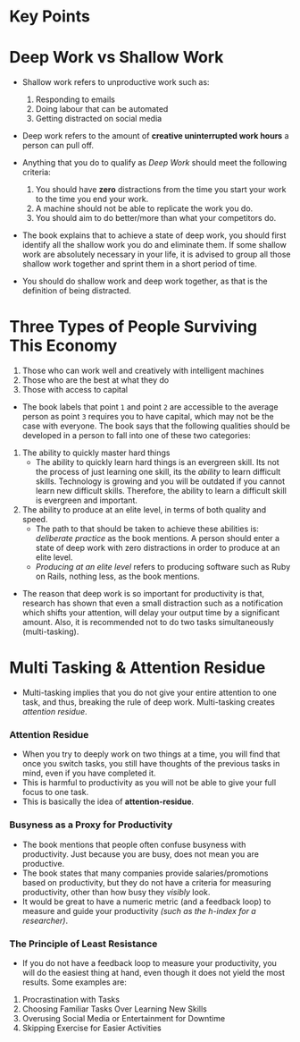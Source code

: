 # Key Points

# Deep Work vs Shallow Work
+ Shallow work refers to unproductive work such as:
    1. Responding to emails
    2. Doing labour that can be automated
    3. Getting distracted on social media

+ Deep work refers to the amount of **creative uninterrupted work hours** a person can pull off.
+ Anything that you do to qualify as *Deep Work* should meet the following criteria:
    1. You should have **zero** distractions from the time you start your work to the time you end your work.
    2. A machine should not be able to replicate the work you do.
    3. You should aim to do better/more than what your competitors do.

+ The book explains that to achieve a state of deep work, you should first identify all the shallow work you do and eliminate them. If some shallow work are absolutely necessary in your life, it is advised to group all those shallow work together and sprint them in a short period of time.
+ You should do shallow work and deep work together, as that is the definition of being distracted.

# Three Types of People Surviving This Economy
1. Those who can work well and creatively with intelligent machines
2. Those who are the best at what they do
3. Those with access to capital

+ The book labels that point `1` and point `2` are accessible to the average person as point `3` requires you to have capital, which may not be the case with everyone. The book says that the following qualities should be developed in a person to fall into one of these two categories:
1. The ability to quickly master hard things
    + The ability to quickly learn hard things is an evergreen skill. Its not the process of just learning one skill, its the *ability* to learn difficult skills. Technology is growing and you will be outdated if you cannot learn new difficult skills. Therefore, the ability to learn a difficult skill is evergreen and important.
2. The ability to produce at an elite level, in terms of both quality and speed.
    + The path to that should be taken to achieve these abilities is: *deliberate practice* as the book mentions. A person should enter a state of deep work with zero distractions in order to produce at an elite level.
    + *Producing at an elite level* refers to producing software such as Ruby on Rails, nothing less, as the book mentions.

+ The reason that deep work is so important for productivity is that, research has shown that even a small distraction such as a notification which shifts your attention, will delay your output time by a significant amount. Also, it is recommended not to do two tasks simultaneously (multi-tasking).

# Multi Tasking & Attention Residue
+ Multi-tasking implies that you do not give your entire attention to one task, and thus, breaking the rule of deep work. Multi-tasking creates *attention residue*.

### Attention Residue
+ When you try to deeply work on two things at a time, you will find that once you switch tasks, you still have thoughts of the previous tasks in mind, even if you have completed it.
+ This is harmful to productivity as you will not be able to give your full focus to one task.
+ This is basically the idea of **attention-residue**.

### Busyness as a Proxy for Productivity
+ The book mentions that people often confuse busyness with productivity. Just because you are busy, does not mean you are productive.
+ The book states that many companies provide salaries/promotions based on productivity, but they do not have a criteria for measuring productivity, other than how busy they *visibly* look.
+ It would be great to have a numeric metric (and a feedback loop) to measure and guide your productivity *(such as the h-index for a researcher)*.

### The Principle of Least Resistance
+ If you do not have a feedback loop to measure your productivity, you will do the easiest thing at hand, even though it does not yield the most results. Some examples are:
1. Procrastination with Tasks
2. Choosing Familiar Tasks Over Learning New Skills
3. Overusing Social Media or Entertainment for Downtime
4. Skipping Exercise for Easier Activities
